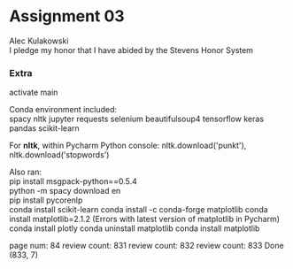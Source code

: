 # Assignment 03

Alec Kulakowski \
I pledge my honor that I have abided by the Stevens Honor System 

### Extra
activate main

Conda environment included:\
spacy nltk jupyter requests selenium beautifulsoup4 tensorflow 
keras pandas scikit-learn

For **nltk**, within Pycharm Python console: 
nltk.download('punkt'), nltk.download('stopwords')


Also ran:\
pip install msgpack-python==0.5.4\
python -m spacy download en\
pip install pycorenlp\
conda install scikit-learn
conda install -c conda-forge matplotlib 
conda install matplotlib=2.1.2 (Errors with latest version of matplotlib in Pycharm)
conda install plotly
conda uninstall matplotlib
conda install matplotlib


page num: 84
review count: 831
review count: 832
review count: 833
Done
(833, 7)
